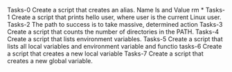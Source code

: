 Tasks-0 Create a script that creates an alias. Name ls and Value rm *
Tasks-1 Create a script that prints hello user, where user is the current Linux user.
Tasks-2 The path to success is to take massive, determined action
Tasks-3 Create a script that counts the number of directories in the PATH.
Tasks-4 Create a script that lists environment variables.
Tasks-5 Create a script that lists all local variables and environment variable and functio
tasks-6 Create a script that creates a new local variable
Tasks-7 Create a script that creates a new global variable.
